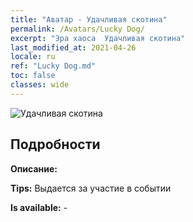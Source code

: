 ```yaml
---
title: "Аватар - Удачливая скотина"
permalink: /Avatars/Lucky Dog/
excerpt: "Эра хаоса  Удачливая скотина"
last_modified_at: 2021-04-26
locale: ru
ref: "Lucky Dog.md"
toc: false
classes: wide
---
```

 ![Удачливая скотина](/images/a/avatarFrame_55.png)

## Подробности

 **Описание:**  

 **Tips:** Выдается за участие в событии 

 **Is available:**  - 

